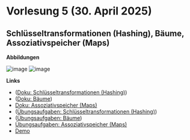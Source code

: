 # Vorlesung 5 (30. April 2025)

## Schlüsseltransformationen (Hashing), Bäume, Assoziativspeicher (Maps)

**Abbildungen**

![image](https://github.com/user-attachments/assets/03998592-286d-419f-bcec-0c78e153f0de)
![image](https://github.com/user-attachments/assets/97d8bbb5-f6ec-4856-a8cf-964615a8c011)

**Links**

- ([Doku: Schlüsseltransformationen (Hashing)](https://jappuccini.github.io/java-docs/production/documentation/hashing))
- ([Doku: Bäume](https://jappuccini.github.io/java-docs/production/documentation/trees))
- [Doku: Assoziativspeicher (Maps)](https://jappuccini.github.io/java-docs/production/documentation/maps)
- ([Übungsaufgaben: Schlüsseltransformationen (Hashing)](https://jappuccini.github.io/java-docs/production/exercises/hashing/))
- ([Übungsaufgaben: Bäume](https://jappuccini.github.io/java-docs/production/exercises/trees/))
- [Übungsaufgaben: Assoziativspeicher (Maps)](https://jappuccini.github.io/java-docs/production/exercises/maps/)
- [Demo](https://github.com/appenmaier/java_wwibe224/blob/main/src/main/java/main/D34_Maps.java)
